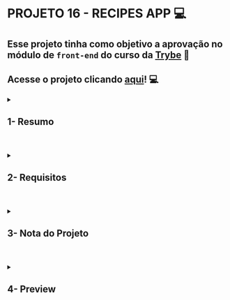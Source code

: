 # PROJETO 16 - RECIPES APP :computer:

## Esse projeto tinha como objetivo a aprovação no módulo de `front-end` do curso da [Trybe](https://www.betrybe.com/) :green_heart:

## Acesse o projeto clicando [aqui](https://jonnoliveira.github.io/trybe-project-16-recipes-app/)! :computer:
 
<details>
 
<summary>
  
## 1- Resumo
  
</summary>

O projeto Recipes app foi projetado em grupo e tinha como objetivo desenvolver um web app de receitas com prioridade para versão mobile. Nesse app o usuário poderia buscar o alimento ou bebida ao clicar no botão de pesquisa ou filtrar com os botões específicos de acordo com sua vontade. Além disso é possível favoritar, compartilhar o link facilmente e acompanhar a preparação de cada receita.

Para alcançar esses objetivos utilizamos React, Context API, Hooks e chamadas a API para dinamismo e funções da aplicação. Já com RTL/Jest pudemos testar e garantir a boa funcionalidade do app. A estruturação e diversificação do trabalho foi coordenada através da metodologia ágil Kanban. Veja mais abaixo!
  
</details>

#

<details>
 
<summary>
 
## 2- Requisitos

</summary>

### I. Adicione uma cor de fundo específica para a página

### II. Adicione uma barra superior com um título

### III. Adicione uma foto sua à página

### IV. Adicione uma lista de lições aprendidas à página

### V. Crie uma lista de lições que ainda deseja aprender para a página

### VI. Adicione um rodapé para a página

### VII. Insira pelo menos um link externo na página

### VIII. Crie um artigo sobre o seu aprendizado

 ### IX. Crie uma tag html `aside` que contenha uma breve descrição sobre você

### X. Aplique elementos HTML de acordo com o sentido e propósito de cada um deles

### XI. Teste a semântica da sua página usando o site [CodeSniffer](https://squizlabs.github.io/HTML_CodeSniffer/)

---
 
## Requisitos Bônus

### XII. Adicione uma tabela à página

### XIII. Utilize o Box model

### XIV. Altere atributos relacionados às fontes

### XV. Posicione a tag `article` e a tag `aside` uma ao lado do outra

</details>

# 

<details>
 
<summary>

## 3- Nota do Projeto
 
</summary>

## 100% :heavy_check_mark:

![Project-Lessons-Learned-Grade](https://github.com/jonnoliveira/trybe-project-01-lessons-learned/blob/main/images/grade_lessons_learned.png)

</details> 
 
# 

<details>
 
<summary>

## 4- Preview

</summary>

  
![Project-Lessons-Learned-Preview](https://github.com/jonnoliveira/trybe-project-01-lessons-learned/blob/main/images/preview_lessons_learned.png)
  
</details>
